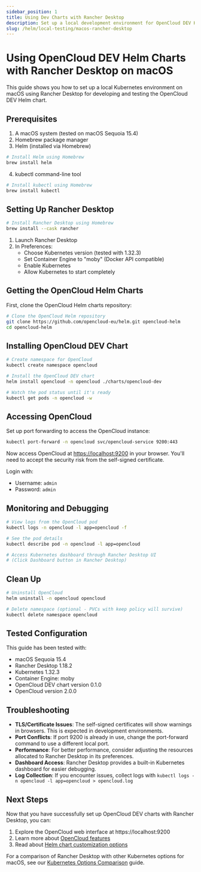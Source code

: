 ```yaml
---
sidebar_position: 1
title: Using Dev Charts with Rancher Desktop
description: Set up a local development environment for OpenCloud DEV Helm charts on macOS using Rancher Desktop
slug: /helm/local-testing/macos-rancher-desktop
---
```


# Using OpenCloud DEV Helm Charts with Rancher Desktop on macOS

This guide shows you how to set up a local Kubernetes environment on macOS using Rancher Desktop for developing and testing the OpenCloud DEV Helm chart.

## Prerequisites

1. A macOS system (tested on macOS Sequoia 15.4)
2. Homebrew package manager
3. Helm (installed via Homebrew)

```bash
# Install Helm using Homebrew
brew install helm
```

4. kubectl command-line tool

```bash
# Install kubectl using Homebrew
brew install kubectl
```

## Setting Up Rancher Desktop

```bash
# Install Rancher Desktop using Homebrew
brew install --cask rancher
```

1. Launch Rancher Desktop
2. In Preferences:
   - Choose Kubernetes version (tested with 1.32.3)
   - Set Container Engine to "moby" (Docker API compatible)
   - Enable Kubernetes
   - Allow Kubernetes to start completely

## Getting the OpenCloud Helm Charts

First, clone the OpenCloud Helm charts repository:

```bash
# Clone the OpenCloud Helm repository
git clone https://github.com/opencloud-eu/helm.git opencloud-helm
cd opencloud-helm
```

## Installing OpenCloud DEV Chart

```bash
# Create namespace for OpenCloud
kubectl create namespace opencloud

# Install the OpenCloud DEV chart
helm install opencloud -n opencloud ./charts/opencloud-dev

# Watch the pod status until it's ready
kubectl get pods -n opencloud -w
```

## Accessing OpenCloud

Set up port forwarding to access the OpenCloud instance:

```bash
kubectl port-forward -n opencloud svc/opencloud-service 9200:443
```

Now access OpenCloud at [https://localhost:9200](https://localhost:9200) in your browser.
You'll need to accept the security risk from the self-signed certificate.

Login with:
- Username: `admin`
- Password: `admin`

## Monitoring and Debugging

```bash
# View logs from the OpenCloud pod
kubectl logs -n opencloud -l app=opencloud -f

# See the pod details
kubectl describe pod -n opencloud -l app=opencloud

# Access Kubernetes dashboard through Rancher Desktop UI
# (Click Dashboard button in Rancher Desktop)
```

## Clean Up

```bash
# Uninstall OpenCloud
helm uninstall -n opencloud opencloud

# Delete namespace (optional - PVCs with keep policy will survive)
kubectl delete namespace opencloud
```

## Tested Configuration

This guide has been tested with:
- macOS Sequoia 15.4
- Rancher Desktop 1.18.2
- Kubernetes 1.32.3
- Container Engine: moby
- OpenCloud DEV chart version 0.1.0
- OpenCloud version 2.0.0

## Troubleshooting

- **TLS/Certificate Issues**: The self-signed certificates will show warnings in browsers. This is expected in development environments.
- **Port Conflicts**: If port 9200 is already in use, change the port-forward command to use a different local port.
- **Performance**: For better performance, consider adjusting the resources allocated to Rancher Desktop in its preferences.
- **Dashboard Access**: Rancher Desktop provides a built-in Kubernetes dashboard for easier debugging.
- **Log Collection**: If you encounter issues, collect logs with `kubectl logs -n opencloud -l app=opencloud > opencloud.log`

## Next Steps

Now that you have successfully set up OpenCloud DEV charts with Rancher Desktop, you can:

1. Explore the OpenCloud web interface at https://localhost:9200
2. Learn more about [OpenCloud features](https://docs.opencloud.eu/)
3. Read about [Helm chart customization options](../../)

For a comparison of Rancher Desktop with other Kubernetes options for macOS, see our [Kubernetes Options Comparison](./kubernetes-options.md) guide.